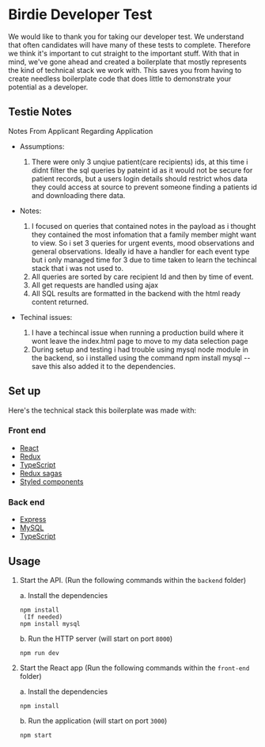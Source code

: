 # Birdie Developer Test
We would like to thank you for taking our developer test. We understand that often candidates will have many of these tests to complete. Therefore we think it's important to cut straight to the important stuff. With that in mind, we've gone ahead and created a boilerplate that mostly represents the kind of technical stack we work with. This saves you from having to create needless boilerplate code that does little to demonstrate your potential as a developer.

## Testie Notes

Notes From Applicant Regarding Application 


   * Assumptions:
      1. There were only 3 unqiue patient(care recipients) ids, at this time i didnt filter the sql queries by pateint id as it would not be secure for patient 	records, but a users login details should restrict whos data they could access at source to prevent someone finding a patients id and downloading there data. 

   * Notes: 

      1. I focused on queries that contained notes in the payload as i thought they contained the most infomation that a family member might want to view. So i set 	3 queries for urgent events, mood observations and general observations. Ideally id have a handler for each event type but i only managed time for 3 due to 	time taken to learn the techincal stack that i was not used to.
      2. All queries are sorted by care recipient Id and then by time of event.
      3. All get requests are handled using ajax
      4. All SQL results are formatted in the backend with the html ready content returned. 

   * Techinal issues:
      1. I have a techincal issue when running a production build where it wont leave the index.html page to move to my data selection page     
      2. During setup and testing i had trouble using mysql node module in the backend, so i installed using the command npm install mysql --save 
      	this also added it to the dependencies. 

## Set up

Here's the technical stack this boilerplate was made with:

### Front end
* [React](https://reactjs.org/)
* [Redux](https://redux.js.org/introduction/getting-started)
* [TypeScript](https://www.typescriptlang.org/)
* [Redux sagas](https://redux-saga.js.org/docs/introduction/BeginnerTutorial.html)
* [Styled components](https://www.styled-components.com/)

### Back end
* [Express](https://expressjs.com/)
* [MySQL](https://www.mysql.com/)
* [TypeScript](https://www.typescriptlang.org/)

## Usage

1. Start the API. (Run the following commands within the `backend` folder)

   a. Install the dependencies
   ```
   npm install
    (If needed)
   npm install mysql
   ```
   
   b. Run the HTTP server (will start on port `8000`)
   ```
   npm run dev
   ```
2. Start the React app  (Run the following commands within the `front-end` folder)

    a. Install the dependencies
   ```
   npm install
   ```
   
   b. Run the application (will start on port `3000`)
   ```
   npm start
   ```
